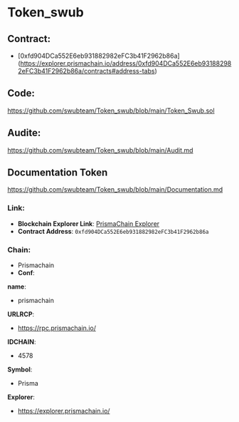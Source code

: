# Token_swub

## Contract:
- [0xfd904DCa552E6eb931882982eFC3b41F2962b86a] (https://explorer.prismachain.io/address/0xfd904DCa552E6eb931882982eFC3b41F2962b86a/contracts#address-tabs)

## Code:
https://github.com/swubteam/Token_swub/blob/main/Token_Swub.sol

## Audite:
https://github.com/swubteam/Token_swub/blob/main/Audit.md

## Documentation Token
https://github.com/swubteam/Token_swub/blob/main/Documentation.md

### Link:
- **Blockchain Explorer Link**: [PrismaChain Explorer](https://explorer.prismachain.io/address/0xfd904DCa552E6eb931882982eFC3b41F2962b86a)
- **Contract Address**: `0xfd904DCa552E6eb931882982eFC3b41F2962b86a`

### Chain:
- Prismachain
- **Conf**:

**name**:
- prismachain

**URLRCP**:
- https://rpc.prismachain.io/

**IDCHAIN**:
- 4578

**Symbol**:
- Prisma

**Explorer**:
- https://explorer.prismachain.io/
